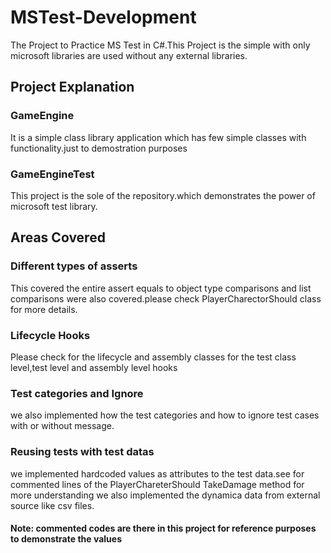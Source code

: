 # MSTest-Development

The Project to Practice MS Test in C#.This Project is the simple with only microsoft libraries are used without any 
external libraries.

## Project Explanation

### GameEngine
 It is a simple class library application which has few simple classes with functionality.just to demostration purposes

### GameEngineTest

This project is the sole of the repository.which demonstrates the power of microsoft test library.

## Areas Covered

### Different types of asserts
 This covered the entire assert equals to object type comparisons and list comparisons were also covered.please check PlayerCharectorShould class
for more details.

### Lifecycle Hooks

Please check for the lifecycle and assembly classes for the test class level,test level  and assembly level hooks

### Test categories and Ignore 

we also implemented how the test categories and how to ignore test cases with or without message.

### Reusing tests with test datas

we implemented hardcoded values as attributes to the test data.see for commented lines of the PlayerChareterShould TakeDamage method for more understanding
we also implemented the dynamica data from external source like csv files.


#### Note: commented codes are there in this project for reference purposes to demonstrate the values
